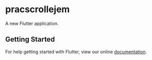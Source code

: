 # pracscrollejem

A new Flutter application.

## Getting Started

For help getting started with Flutter, view our online
[documentation](https://flutter.io/).
